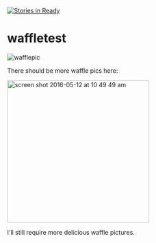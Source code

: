 [![Stories in Ready](https://badge.waffle.io/kellihsf/waffletester.png?label=ready&title=Ready)](https://waffle.io/kellihsf/waffletester)
# waffletest
![wafflepic](https://cloud.githubusercontent.com/assets/4775572/15188050/0c49343e-1761-11e6-8cb4-38480a2c7c5b.jpg)

There should be more waffle pics here:

<img width="332" alt="screen shot 2016-05-12 at 10 49 49 am" src="https://cloud.githubusercontent.com/assets/4775572/15222994/67675f5c-182f-11e6-821c-6eb4f59c9290.png">

I'll still require more delicious waffle pictures. 

